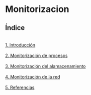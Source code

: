 # Monitorizacion


## Índice

<br>[1. Introducción ](https://github.com/HoracioGG/Visigodos/blob/main/Epoca.md)</br>
<br>[2. Monitorización de procesos](https://github.com/HoracioGG/Visigodos/blob/main/Arquitectura.md)</br>
<br>[3. Monitorización del alamacenamiento](https://github.com/HoracioGG/Visigodos/blob/main/Obras.md)</br>
<br>[4. Monitorización de la red](https://github.com/HoracioGG/Visigodos/blob/main/Obras.md)</br>
<br>[5. Referencias](https://github.com/HoracioGG/Visigodos/blob/main/Obras.md)</br>
